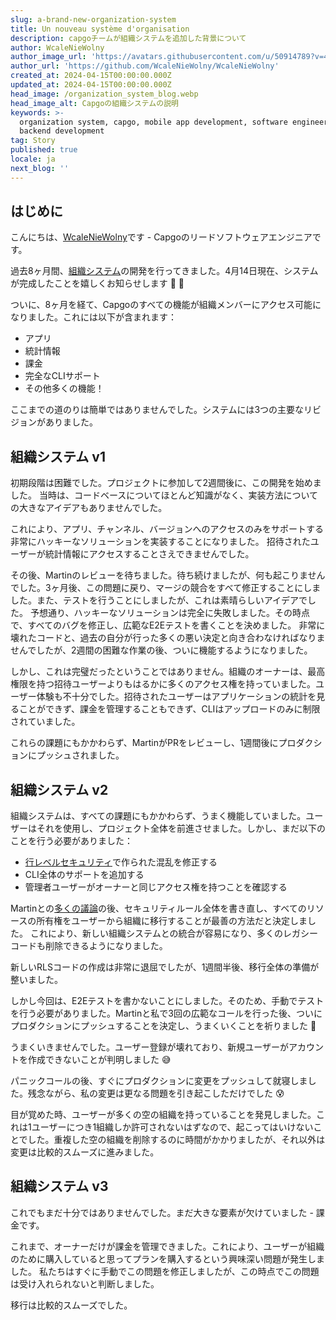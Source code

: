 ```yaml
---
slug: a-brand-new-organization-system
title: Un nouveau système d'organisation
description: capgoチームが組織システムを追加した背景について
author: WcaleNieWolny
author_image_url: 'https://avatars.githubusercontent.com/u/50914789?v=4'
author_url: 'https://github.com/WcaleNieWolny/WcaleNieWolny'
created_at: 2024-04-15T00:00:00.000Z
updated_at: 2024-04-15T00:00:00.000Z
head_image: /organization_system_blog.webp
head_image_alt: Capgoの組織システムの説明
keywords: >-
  organization system, capgo, mobile app development, software engineering,
  backend development
tag: Story
published: true
locale: ja
next_blog: ''
---
```


## はじめに

こんにちは、[WcaleNieWolny](https://githubcom/WcaleNieWolny/WcaleNieWolny)です - Capgoのリードソフトウェアエンジニアです。

過去8ヶ月間、[組織システム](/docs/webapp/organization-system/)の開発を行ってきました。4月14日現在、システムが完成したことを嬉しくお知らせします 🎉 🎊

ついに、8ヶ月を経て、Capgoのすべての機能が組織メンバーにアクセス可能になりました。これには以下が含まれます：
 - アプリ
 - 統計情報
 - 課金
 - 完全なCLIサポート
 - その他多くの機能！

ここまでの道のりは簡単ではありませんでした。システムには3つの主要なリビジョンがありました。

## 組織システム v1

初期段階は困難でした。プロジェクトに参加して2週間後に、この開発を始めました。
当時は、コードベースについてほとんど知識がなく、実装方法についての大きなアイデアもありませんでした。

これにより、アプリ、チャンネル、バージョンへのアクセスのみをサポートする非常にハッキーなソリューションを実装することになりました。
招待されたユーザーが統計情報にアクセスすることさえできませんでした。

その後、Martinのレビューを待ちました。待ち続けましたが、何も起こりませんでした。3ヶ月後、この問題に戻り、マージの競合をすべて修正することにしました。また、テストを行うことにしましたが、これは素晴らしいアイデアでした。
予想通り、ハッキーなソリューションは完全に失敗しました。その時点で、すべてのバグを修正し、広範なE2Eテストを書くことを決めました。
非常に壊れたコードと、過去の自分が行った多くの悪い決定と向き合わなければなりませんでしたが、2週間の困難な作業の後、ついに機能するようになりました。

しかし、これは完璧だったということではありません。組織のオーナーは、最高権限を持つ招待ユーザーよりもはるかに多くのアクセス権を持っていました。ユーザー体験も不十分でした。招待されたユーザーはアプリケーションの統計を見ることができず、課金を管理することもできず、CLIはアップロードのみに制限されていました。

これらの課題にもかかわらず、MartinがPRをレビューし、1週間後にプロダクションにプッシュされました。

## 組織システム v2

組織システムは、すべての課題にもかかわらず、うまく機能していました。ユーザーはそれを使用し、プロジェクト全体を前進させました。しかし、まだ以下のことを行う必要がありました：
 - [行レベルセキュリティ](https://supabasecom/docs/guides/auth/row-level-security)で作られた混乱を修正する
 - CLI全体のサポートを追加する
 - 管理者ユーザーがオーナーと同じアクセス権を持つことを確認する

Martinとの[多くの議論](https://githubcom/Cap-go/capgo/issues/564)の後、セキュリティルール全体を書き直し、すべてのリソースの所有権をユーザーから組織に移行することが最善の方法だと決定しました。
これにより、新しい組織システムとの統合が容易になり、多くのレガシーコードも削除できるようになりました。

新しいRLSコードの作成は非常に退屈でしたが、1週間半後、移行全体の準備が整いました。

しかし今回は、E2Eテストを書かないことにしました。そのため、手動でテストを行う必要がありました。Martinと私で3回の広範なコールを行った後、ついにプロダクションにプッシュすることを決定し、うまくいくことを祈りました 🙏

うまくいきませんでした。ユーザー登録が壊れており、新規ユーザーがアカウントを作成できないことが判明しました 😅

パニックコールの後、すぐにプロダクションに変更をプッシュして就寝しました。残念ながら、私の変更は更なる問題を引き起こしただけでした 😰

目が覚めた時、ユーザーが多くの空の組織を持っていることを発見しました。これは1ユーザーにつき1組織しか許可されないはずなので、起こってはいけないことでした。重複した空の組織を削除するのに時間がかかりましたが、それ以外は変更は比較的スムーズに進みました。

## 組織システム v3

これでもまだ十分ではありませんでした。まだ大きな要素が欠けていました - 課金です。

これまで、オーナーだけが課金を管理できました。これにより、ユーザーが組織のために購入していると思ってプランを購入するという興味深い問題が発生しました。
私たちはすぐに手動でこの問題を修正しましたが、この時点でこの問題は受け入れられないと判断しました。

移行は比較的スムーズでした。